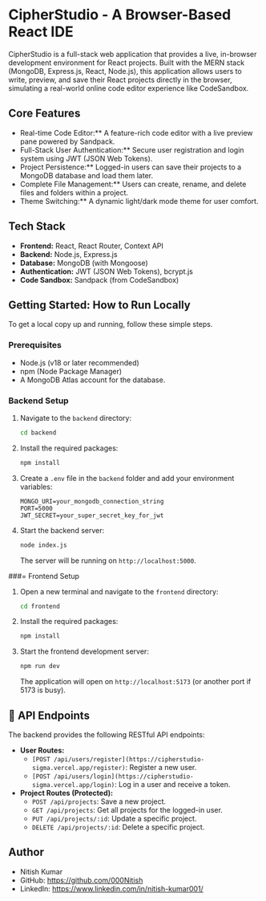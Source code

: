 # CipherStudio - A Browser-Based React IDE

CipherStudio is a full-stack web application that provides a live, in-browser development environment for React projects. Built with the MERN stack (MongoDB, Express.js, React, Node.js), this application allows users to write, preview, and save their React projects directly in the browser, simulating a real-world online code editor experience like CodeSandbox.

## Core Features

* Real-time Code Editor:** A feature-rich code editor with a live preview pane powered by Sandpack.
* Full-Stack User Authentication:** Secure user registration and login system using JWT (JSON Web Tokens).
* Project Persistence:** Logged-in users can save their projects to a MongoDB database and load them later.
* Complete File Management:** Users can create, rename, and delete files and folders within a project.
* Theme Switching:** A dynamic light/dark mode theme for user comfort.

## Tech Stack

* **Frontend:** React, React Router, Context API
* **Backend:** Node.js, Express.js
* **Database:** MongoDB (with Mongoose)
* **Authentication:** JWT (JSON Web Tokens), bcrypt.js
* **Code Sandbox:** Sandpack (from CodeSandbox)

##  Getting Started: How to Run Locally

To get a local copy up and running, follow these simple steps.

### Prerequisites

* Node.js (v18 or later recommended)
* npm (Node Package Manager)
* A MongoDB Atlas account for the database.

### Backend Setup

1.  Navigate to the `backend` directory:
    ```sh
    cd backend
    ```
2.  Install the required packages:
    ```sh
    npm install
    ```
3.  Create a `.env` file in the `backend` folder and add your environment variables:
    ```env
    MONGO_URI=your_mongodb_connection_string
    PORT=5000
    JWT_SECRET=your_super_secret_key_for_jwt
    ```
4.  Start the backend server:
    ```sh
    node index.js
    ```
    The server will be running on `http://localhost:5000`.

###= Frontend Setup

1.  Open a new terminal and navigate to the `frontend` directory:
    ```sh
    cd frontend
    ```
2.  Install the required packages:
    ```sh
    npm install
    ```
3.  Start the frontend development server:
    ```sh
    npm run dev
    ```
    The application will open on `http://localhost:5173` (or another port if 5173 is busy).

## 🔗 API Endpoints

The backend provides the following RESTful API endpoints:

* **User Routes:**
    * `[POST /api/users/register](https://cipherstudio-sigma.vercel.app/register)`: Register a new user.
    * `[POST /api/users/login](https://cipherstudio-sigma.vercel.app/login)`: Log in a user and receive a token.
* **Project Routes (Protected):**
    * `POST /api/projects`: Save a new project.
    * `GET /api/projects`: Get all projects for the logged-in user.
    * `PUT /api/projects/:id`: Update a specific project.
    * `DELETE /api/projects/:id`: Delete a specific project.

## Author

* Nitish Kumar
* GitHub: https://github.com/000Nitish
* LinkedIn: https://www.linkedin.com/in/nitish-kumar001/
